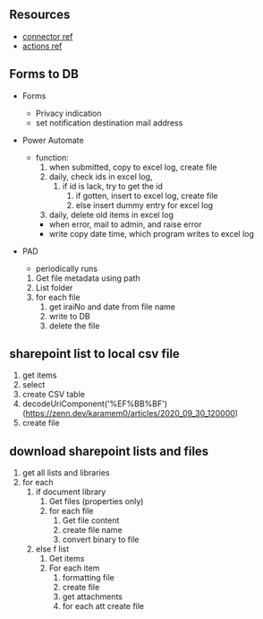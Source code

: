 ## Resources
- [connector ref](https://learn.microsoft.com/en-us/connectors/connector-reference/connector-reference-powerautomate-connectors)
- [actions ref](https://learn.microsoft.com/en-us/power-automate/desktop-flows/actions-reference)

## Forms to DB
* Forms
  - Privacy indication
  - set notification destination mail address
* Power Automate
  - function:
    1. when submitted, copy to excel log, create file
    1. daily, check ids in excel log,
        1. if id is lack, try to get the id
            1. if gotten, insert to excel log, create file
            1. else insert dummy entry for excel log
    1. daily, delete old items in excel log
    * when error, mail to admin, and raise error
    * write copy date time, which program writes to excel log

* PAD
    * periodically runs
    1. Get file metadata using path
    1. List folder
    1. for each file
        1. get iraiNo and date from file name
        1. write to DB
        1. delete the file

## sharepoint list to local csv file
1. get items
1. select
1. create CSV table
1. decodeUriComponent('%EF%BB%BF')  (https://zenn.dev/karamem0/articles/2020_09_30_120000)
1. create file

## download sharepoint lists and files
1. get all lists and libraries
1. for each
    1. if document library
        1. Get files (properties only)
        1. for each file
            1. Get file content
            1. create file name
            1. convert binary to file
    1. else f list
        1. Get items
        1. For each item
            1. formatting file
            1. create file
            1. get attachments
            1. for each att
                create file